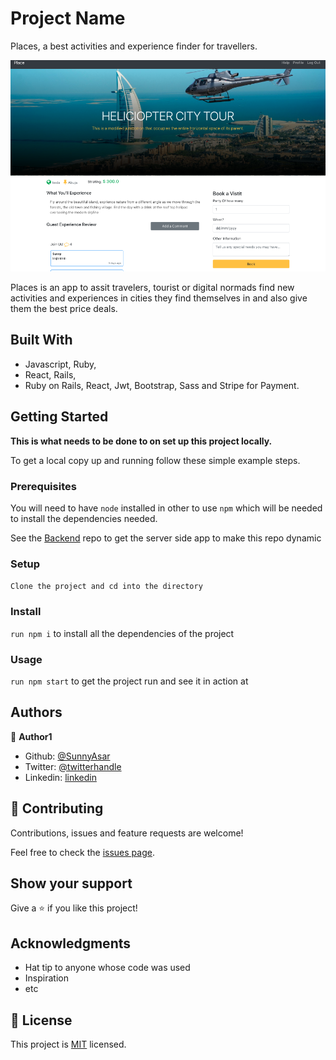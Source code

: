 # Project Name
Places, a best activities and experience finder for travellers.

![screenshot](./public/detail.png)

Places is an app to assit travelers, tourist or digital normads find new activities and experiences in cities they find themselves in and also give them the best price deals.

## Built With

- Javascript, Ruby,
- React, Rails,
- Ruby on Rails, React, Jwt, Bootstrap, Sass and Stripe for Payment.


## Getting Started

**This is what needs to be done to  on set up this project locally.**


To get a local copy up and running follow these simple example steps.

### Prerequisites
You will need to have `node` installed in other to use `npm` which will be needed to install the dependencies needed.

See the [Backend](https://github.com/SunnyAsar/places) repo to get the server side app to make this repo dynamic 

### Setup
`Clone the project and cd into the directory`

### Install
`run npm i` to install all the dependencies of the project

### Usage
`run npm start` to get the project run and see it in action at 


## Authors

👤 **Author1**

- Github: [@SunnyAsar](https://github.com/SunnyAsar)
- Twitter: [@twitterhandle](https://twitter.com/twitterhandle)
- Linkedin: [linkedin](https://linkedin.com/linkedinhandle)

## 🤝 Contributing

Contributions, issues and feature requests are welcome!

Feel free to check the [issues page](issues/).

## Show your support

Give a ⭐️ if you like this project!

## Acknowledgments

- Hat tip to anyone whose code was used
- Inspiration
- etc

## 📝 License

This project is [MIT](lic.url) licensed.
